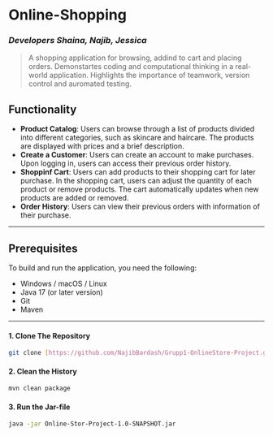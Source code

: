 # Online-Shopping
### _Developers Shaina, Najib, Jessica_

>A shopping application for browsing, addind to cart and placing orders. Demonstartes coding and computational thinking in a real-world application. Highlights the importance of teamwork, version control and auromated testing.

## Functionality

- **Product Catalog**: 
Users can browse through a list of products divided into different categories, such as skincare and haircare. The products are displayed with prices and a brief description.
- **Create a Customer**: 
Users can create an account to make purchases.
Upon logging in, users can access their previous order history.
- **Shoppinf Cart**: 
Users can add products to their shopping cart for later purchase.
In the shopping cart, users can adjust the quantity of each product or remove products.
The cart automatically updates when new products are added or removed.
- **Order History**: 
Users can view their previous orders with information of their purchase.
 ---
## Prerequisites

To build and run the application, you need the following:

- Windows / macOS / Linux
- Java 17 (or later version)
- Git
- Maven
 
---
#### 1. Clone The Repository

```sh
git clone [https://github.com/NajibBardash/Grupp1-OnlineStore-Project.git]
```
#### 2. Clean the History

```sh
mvn clean package
```
#### 3. Run the Jar-file

```sh
java -jar Online-Stor-Project-1.0-SNAPSHOT.jar
```


















